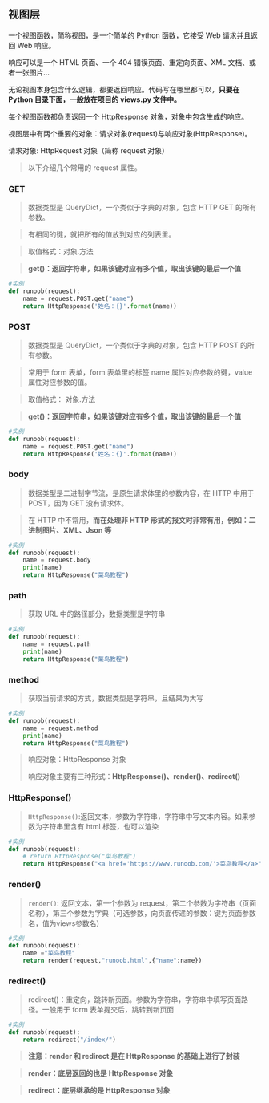 ## 视图层

一个视图函数，简称视图，是一个简单的 Python 函数，它接受 Web 请求并且返回 Web 响应。

响应可以是一个 HTML 页面、一个 404 错误页面、重定向页面、XML 文档、或者一张图片...

无论视图本身包含什么逻辑，都要返回响应。代码写在哪里都可以，**只要在 Python 目录下面，一般放在项目的 views.py 文件中。**

每个视图函数都负责返回一个 HttpResponse 对象，对象中包含生成的响应。

视图层中有两个重要的对象：请求对象(request)与响应对象(HttpResponse)。

请求对象: HttpRequest 对象（简称 request 对象）

> 以下介绍几个常用的 request 属性。

### GET

> 数据类型是 QueryDict，一个类似于字典的对象，包含 HTTP GET 的所有参数。

> 有相同的键，就把所有的值放到对应的列表里。

> 取值格式：对象.方法

> **get()：返回字符串，如果该键对应有多个值，取出该键的最后一个值**

```python
#实例
def runoob(request):
    name = request.POST.get("name")
    return HttpResponse('姓名：{}'.format(name))
```

### POST

> 数据类型是 QueryDict，一个类似于字典的对象，包含 HTTP POST 的所有参数。

> 常用于 form 表单，form 表单里的标签 name 属性对应参数的键，value 属性对应参数的值。

> 取值格式： 对象.方法

> **get()：返回字符串，如果该键对应有多个值，取出该键的最后一个值**

```python
#实例
def runoob(request):
    name = request.POST.get("name")
    return HttpResponse('姓名：{}'.format(name))
```

### body

> 数据类型是二进制字节流，是原生请求体里的参数内容，在 HTTP 中用于 POST，因为 GET 没有请求体。

> 在 HTTP 中不常用，**而在处理非 HTTP 形式的报文时非常有用，例如：二进制图片、XML、Json 等**

```python
#实例
def runoob(request):
    name = request.body
    print(name)
    return HttpResponse("菜鸟教程")
```

### path

> 获取 URL 中的路径部分，数据类型是字符串

```python
#实例
def runoob(request):
    name = request.path
    print(name)
    return HttpResponse("菜鸟教程")
```

### method

> 获取当前请求的方式，数据类型是字符串，且结果为大写

```python
#实例
def runoob(request):
    name = request.method
    print(name)
    return HttpResponse("菜鸟教程")
```

> 响应对象：HttpResponse 对象
>
> 响应对象主要有三种形式：**HttpResponse()、render()、redirect()**

### HttpResponse()

> `HttpResponse()`:返回文本，参数为字符串，字符串中写文本内容。如果参数为字符串里含有 html 标签，也可以渲染

```python
#实例
def runoob(request):
    # return HttpResponse("菜鸟教程")
    return HttpResponse("<a href='https://www.runoob.com/'>菜鸟教程</a>")
```

### render()

> `render()`: 返回文本，第一个参数为 request，第二个参数为字符串（页面名称），第三个参数为字典（可选参数，向页面传递的参数：键为页面参数名，值为views参数名）

```python
#实例
def runoob(request):
    name ="菜鸟教程"
    return render(request,"runoob.html",{"name":name})
```

### redirect()

> redirect()：重定向，跳转新页面。参数为字符串，字符串中填写页面路径。一般用于 form 表单提交后，跳转到新页面

```python
#实例
def runoob(request):
    return redirect("/index/")
```

> **注意：render 和 redirect 是在 HttpResponse 的基础上进行了封装**

> **render：底层返回的也是 HttpResponse 对象**

> **redirect：底层继承的是 HttpResponse 对象**

